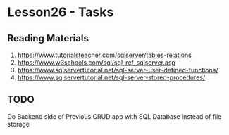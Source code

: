 # Lesson26 - Tasks

## Reading Materials
1. https://www.tutorialsteacher.com/sqlserver/tables-relations
2. https://www.w3schools.com/sql/sql_ref_sqlserver.asp
3. https://www.sqlservertutorial.net/sql-server-user-defined-functions/
4. https://www.sqlservertutorial.net/sql-server-stored-procedures/

## TODO
Do Backend side of Previous CRUD app with SQL Database instead of file storage